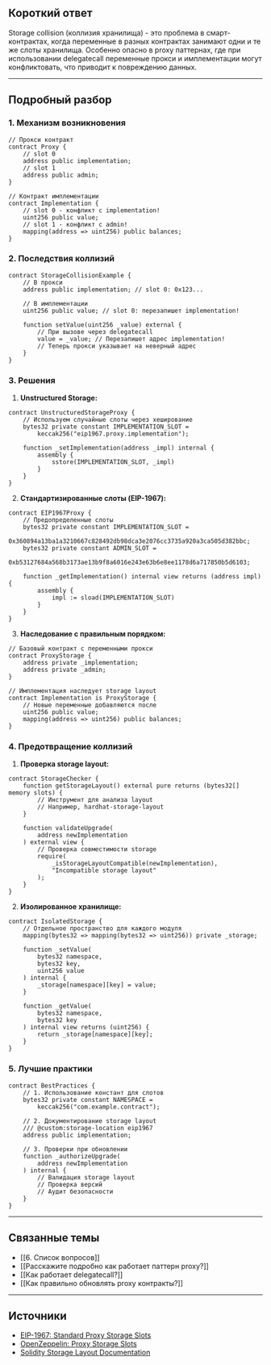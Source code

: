 ## Короткий ответ

Storage collision (коллизия хранилища) - это проблема в смарт-контрактах, когда переменные в разных контрактах занимают одни и те же слоты хранилища. Особенно опасно в proxy паттернах, где при использовании delegatecall переменные прокси и имплементации могут конфликтовать, что приводит к повреждению данных.

---

## Подробный разбор

### **1. Механизм возникновения**

```solidity
// Прокси контракт
contract Proxy {
    // slot 0
    address public implementation;
    // slot 1
    address public admin;
}

// Контракт имплементации
contract Implementation {
    // slot 0 - конфликт с implementation!
    uint256 public value;
    // slot 1 - конфликт с admin!
    mapping(address => uint256) public balances;
}
```

### **2. Последствия коллизий**

```solidity
contract StorageCollisionExample {
    // В прокси
    address public implementation; // slot 0: 0x123...
    
    // В имплементации
    uint256 public value; // slot 0: перезапишет implementation!
    
    function setValue(uint256 _value) external {
        // При вызове через delegatecall
        value = _value; // Перезапишет адрес implementation!
        // Теперь прокси указывает на неверный адрес
    }
}
```

### **3. Решения**

1. **Unstructured Storage:**
```solidity
contract UnstructuredStorageProxy {
    // Используем случайные слоты через хеширование
    bytes32 private constant IMPLEMENTATION_SLOT = 
        keccak256("eip1967.proxy.implementation");
    
    function _setImplementation(address _impl) internal {
        assembly {
            sstore(IMPLEMENTATION_SLOT, _impl)
        }
    }
}
```

2. **Стандартизированные слоты (EIP-1967):**
```solidity
contract EIP1967Proxy {
    // Предопределенные слоты
    bytes32 private constant IMPLEMENTATION_SLOT = 
        0x360894a13ba1a3210667c828492db98dca3e2076cc3735a920a3ca505d382bbc;
    bytes32 private constant ADMIN_SLOT = 
        0xb53127684a568b3173ae13b9f8a6016e243e63b6e8ee1178d6a717850b5d6103;
    
    function _getImplementation() internal view returns (address impl) {
        assembly {
            impl := sload(IMPLEMENTATION_SLOT)
        }
    }
}
```

3. **Наследование с правильным порядком:**
```solidity
// Базовый контракт с переменными прокси
contract ProxyStorage {
    address private _implementation;
    address private _admin;
}

// Имплементация наследует storage layout
contract Implementation is ProxyStorage {
    // Новые переменные добавляются после
    uint256 public value;
    mapping(address => uint256) public balances;
}
```

### **4. Предотвращение коллизий**

1. **Проверка storage layout:**
```solidity
contract StorageChecker {
    function getStorageLayout() external pure returns (bytes32[] memory slots) {
        // Инструмент для анализа layout
        // Например, hardhat-storage-layout
    }
    
    function validateUpgrade(
        address newImplementation
    ) external view {
        // Проверка совместимости storage
        require(
            _isStorageLayoutCompatible(newImplementation),
            "Incompatible storage layout"
        );
    }
}
```

2. **Изолированное хранилище:**
```solidity
contract IsolatedStorage {
    // Отдельное пространство для каждого модуля
    mapping(bytes32 => mapping(bytes32 => uint256)) private _storage;
    
    function _setValue(
        bytes32 namespace,
        bytes32 key,
        uint256 value
    ) internal {
        _storage[namespace][key] = value;
    }
    
    function _getValue(
        bytes32 namespace,
        bytes32 key
    ) internal view returns (uint256) {
        return _storage[namespace][key];
    }
}
```

### **5. Лучшие практики**

```solidity
contract BestPractices {
    // 1. Использование констант для слотов
    bytes32 private constant NAMESPACE = 
        keccak256("com.example.contract");
    
    // 2. Документирование storage layout
    /// @custom:storage-location eip1967
    address public implementation;
    
    // 3. Проверки при обновлении
    function _authorizeUpgrade(
        address newImplementation
    ) internal {
        // Валидация storage layout
        // Проверка версий
        // Аудит безопасности
    }
}
```

---

## Связанные темы
- [[6. Список вопросов]]
- [[Расскажите подробно как работает паттерн proxy?]]
- [[Как работает delegatecall?]]
- [[Как правильно обновлять proxy контракты?]]

---

## Источники
- [EIP-1967: Standard Proxy Storage Slots](https://eips.ethereum.org/EIPS/eip-1967)
- [OpenZeppelin: Proxy Storage Slots](https://docs.openzeppelin.com/upgrades-plugins/1.x/proxies#storage-collisions)
- [Solidity Storage Layout Documentation](https://docs.soliditylang.org/en/latest/internals/layout_in_storage.html) 